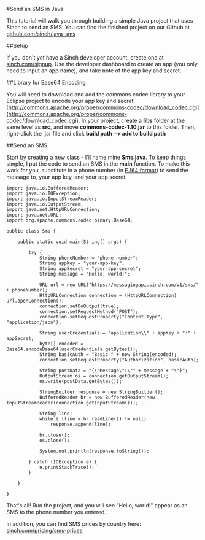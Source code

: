 #Send an SMS in Java

This tutorial will walk you through building a simple Java project that uses Sinch to send an SMS. You can find the finished project on our Github at [github.com/sinch/java-sms](http://www.github.com/sinch/java-sms)

##Setup

If you don't yet have a Sinch developer account, create one at [sinch.com/signup](https://www.sinch.com/dashboard/#/signup). Use the developer dashboard to create an app (you only need to input an app name), and take note of the app key and secret. 

##Library for Base64 Encoding

You will need to download and add the commons codec library to your Eclipse project to encode your app key and secret. [http://commons.apache.org/proper/commons-codec/download_codec.cgi](http://commons.apache.org/proper/commons-codec/download_codec.cgi). In your project, create a **libs** folder at the same level as **src**, and move **commons-codec-1.10.jar** to this folder. Then, right-click the .jar file and click **build path --> add to build path**

##Send an SMS

Start by creating a new class - I'll name mine **Sms.java**. To keep things simple, I put the code to send an SMS in the **main** function. To make this work for you, substitute in a phone number (in [E.164 format](http://en.wikipedia.org/wiki/E.164)) to send the message to, your app key, and your app secret. 

	import java.io.BufferedReader;
	import java.io.IOException;
	import java.io.InputStreamReader;
	import java.io.OutputStream;
	import java.net.HttpURLConnection;
	import java.net.URL;
	import org.apache.commons.codec.binary.Base64;
	
	public class Sms {
	
		public static void main(String[] args) {
			
			try {
				String phoneNumber = "phone-number";
				String appKey = "your-app-key";
				String appSecret = "your-app-secret";
				String message = "Hello, world!";
				
		        URL url = new URL("https://messagingapi.sinch.com/v1/sms/" + phoneNumber);
		        HttpURLConnection connection = (HttpURLConnection) url.openConnection();
		        connection.setDoOutput(true);
		        connection.setRequestMethod("POST");
		        connection.setRequestProperty("Content-Type", "application/json");
		        
		        String userCredentials = "application\\" + appKey + ":" + appSecret;
		        byte[] encoded = Base64.encodeBase64(userCredentials.getBytes());
		        String basicAuth = "Basic " + new String(encoded);
		        connection.setRequestProperty("Authorization", basicAuth);
		        
		        String postData = "{\"Message\":\"" + message + "\"}";
		        OutputStream os = connection.getOutputStream();
		        os.write(postData.getBytes());
		        
		        StringBuilder response = new StringBuilder();
		        BufferedReader br = new BufferedReader(new InputStreamReader(connection.getInputStream()));
		        
		        String line;
		        while ( (line = br.readLine()) != null)
		            response.append(line);
		        
		        br.close();
		        os.close();
		        
		        System.out.println(response.toString());
		
		    } catch (IOException e) {
		        e.printStackTrace();
		    }
			
		}
	
	}
	
That's all! Run the project, and you will see "Hello, world!" appear as an SMS to the phone number you entered. 

In addition, you can find SMS prices by country here: [sinch.com/pricing/sms-prices](https://www.sinch.com/pricing/sms-prices/)
	
